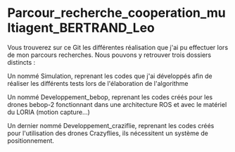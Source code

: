 # Parcour_recherche_cooperation_multiagent_BERTRAND_Leo
Vous trouverez sur ce Git les différentes réalisation que j'ai pu effectuer lors de mon parcours recherches.
Nous pouvons y retrouver trois dossiers distincts :

Un nommé Simulation, reprenant les codes que j'ai développés afin de réaliser les différents tests lors de l'élaboration de l'algorithme

Un nommé Developpement_bebop, reprenant les codes créés pour les drones bebop-2 fonctionnant dans une architecture ROS et avec le matériel du LORIA (motion capture...)

Un dernier nommé Developpement_craziflie, reprenant les codes créés pour l'utilisation des drones Crazyflies, ils nécessitent un système de positionnement.

